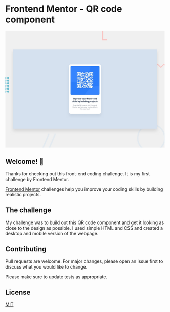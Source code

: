 # Frontend Mentor - QR code component

![Design preview for the QR code component coding challenge](./design/desktop-preview.jpg)

## Welcome! 👋

Thanks for checking out this front-end coding challenge. It is my first challenge by Frontend Mentor. 

[Frontend Mentor](https://www.frontendmentor.io) challenges help you improve your coding skills by building realistic projects.

## The challenge

My challenge was to build out this QR code component and get it looking as close to the design as possible.
I used simple HTML and CSS and created a desktop and mobile version of the webpage. 

## Contributing

Pull requests are welcome. For major changes, please open an issue first
to discuss what you would like to change.

Please make sure to update tests as appropriate.

## License

[MIT](https://choosealicense.com/licenses/mit/)
